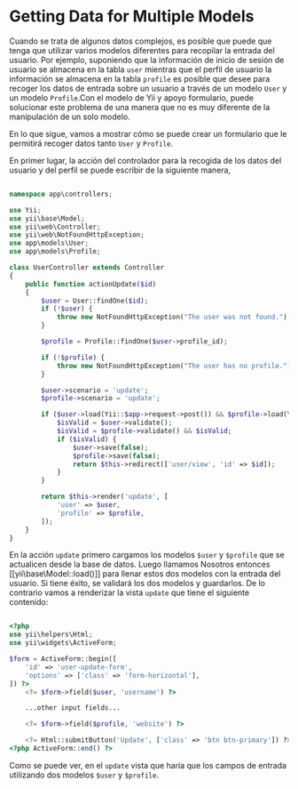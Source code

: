 Getting Data for Multiple Models
================================

Cuando se trata de algunos datos complejos, es posible que puede que tenga que utilizar varios modelos diferentes para recopilar
la entrada del usuario. Por ejemplo, suponiendo que la información de inicio de sesión de usuario se almacena en la tabla `user` 
mientras que el perfil de usuario la información se almacena en la tabla `profile` es posible que desee para recoger los datos 
de entrada sobre un usuario a través de un modelo `User` y un modelo `Profile`.Con el modelo de Yii y apoyo formulario, puede 
solucionar este problema de una manera que no es muy diferente de la manipulación de un solo modelo.

En lo que sigue, vamos a mostrar cómo se puede crear un formulario que le permitirá recoger datos tanto `User` y `Profile`.

En primer lugar, la acción del controlador para la recogida de los datos del usuario y del perfil se puede escribir de la 
siguiente manera,

```php

namespace app\controllers;

use Yii;
use yii\base\Model;
use yii\web\Controller;
use yii\web\NotFoundHttpException;
use app\models\User;
use app\models\Profile;

class UserController extends Controller
{
    public function actionUpdate($id)
    {
        $user = User::findOne($id);
        if (!$user) {
            throw new NotFoundHttpException("The user was not found.");
        }

        $profile = Profile::findOne($user->profile_id);

        if (!$profile) {
            throw new NotFoundHttpException("The user has no profile.");
        }

        $user->scenario = 'update';
        $profile->scenario = 'update';

        if ($user->load(Yii::$app->request->post()) && $profile->load(Yii::$app->request->post())) {
            $isValid = $user->validate();
            $isValid = $profile->validate() && $isValid;
            if ($isValid) {
                $user->save(false);
                $profile->save(false);
                return $this->redirect(['user/view', 'id' => $id]);
            }
        }

        return $this->render('update', [
            'user' => $user,
            'profile' => $profile,
        ]);
    }
}
```


En la acción `update` primero cargamos los modelos `$user` y `$profile` que se actualicen desde la base de datos. 
Luego llamamos Nosotros entonces [[yii\base\Model::load()]] para llenar estos dos modelos con la entrada del usuario. 
Si tiene éxito, se validará los dos modelos y guardarlos. De lo contrario vamos a renderizar la vista `update` 
que tiene el siguiente contenido:

```php

<?php
use yii\helpers\Html;
use yii\widgets\ActiveForm;

$form = ActiveForm::begin([
    'id' => 'user-update-form',
    'options' => ['class' => 'form-horizontal'],
]) ?>
    <?= $form->field($user, 'username') ?>

    ...other input fields...

    <?= $form->field($profile, 'website') ?>

    <?= Html::submitButton('Update', ['class' => 'btn btn-primary']) ?>
<?php ActiveForm::end() ?>
```

Como se puede ver, en el `update` vista que haría que los campos de entrada utilizando dos modelos `$user` y `$profile`.
